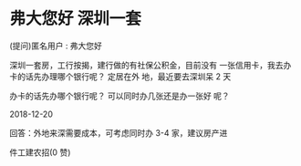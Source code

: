 # 弗大您好 深圳一套

(提问)匿名用户 : 弗大您好

深圳一套房，工行按揭，建行做的有社保公积金，目前没有 一张信用卡，我去办卡的话先办理哪个银行呢？ 定居在外 地，最近要去深圳呆 2 天

办卡的话先办哪个银行呢？ 可以同时办几张还是办一张好 呢？

2018-12-20

回答：外地来深需要成本，可考虑同时办 3-4 家，建议房产进

件工建农招(0 赞)